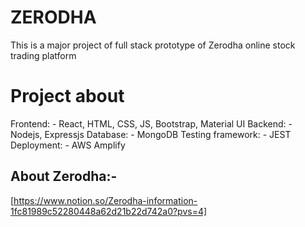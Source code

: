 # ZERODHA
This is a major project of full stack prototype of Zerodha online stock trading platform

# Project about
Frontend: - React, HTML, CSS, JS, Bootstrap, Material UI
Backend: - Nodejs, Expressjs
Database: - MongoDB
Testing framework: - JEST
Deployment: - AWS Amplify

## About Zerodha:- 
[https://www.notion.so/Zerodha-information-1fc81989c52280448a62d21b22d742a0?pvs=4]
